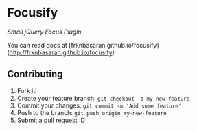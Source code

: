 # Focusify
*Small jQuery Focus Plugin*

You can read docs at [frknbasaran.github.io/focusify] (http://frknbasaran.github.io/focusify)

## Contributing

1. Fork it!
2. Create your feature branch: `git checkout -b my-new-feature`
3. Commit your changes: `git commit -m 'Add some feature'`
4. Push to the branch: `git push origin my-new-feature`
5. Submit a pull request :D
